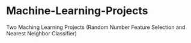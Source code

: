 # Machine-Learning-Projects
Two Maching Learning Projects (Random Number Feature Selection and Nearest Neighbor Classifier)
